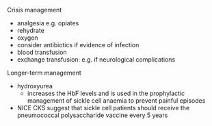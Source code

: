 Crisis management  
* analgesia e.g. opiates
* rehydrate
* oxygen
* consider antibiotics if evidence of infection
* blood transfusion
* exchange transfusion: e.g. if neurological complications

  
Longer\-term management  
* hydroxyurea
	+ increases the HbF levels and is used in the prophylactic management of sickle cell anaemia to prevent painful episodes
* NICE CKS suggest that sickle cell patients should receive the pneumococcal polysaccharide vaccine every 5 years
